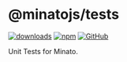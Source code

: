 # @minatojs/tests

[![downloads](https://img.shields.io/npm/dm/@minatojs/tests?style=flat-square)](https://www.npmjs.com/package/@minatojs/tests)
[![npm](https://img.shields.io/npm/v/@minatojs/tests?style=flat-square)](https://www.npmjs.com/package/@minatojs/tests)
[![GitHub](https://img.shields.io/github/license/shigma/minato?style=flat-square)](https://github.com/shigma/minato/blob/master/LICENSE)

Unit Tests for Minato.
